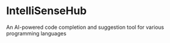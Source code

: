 # IntelliSenseHub
An AI-powered code completion and suggestion tool for various programming languages
